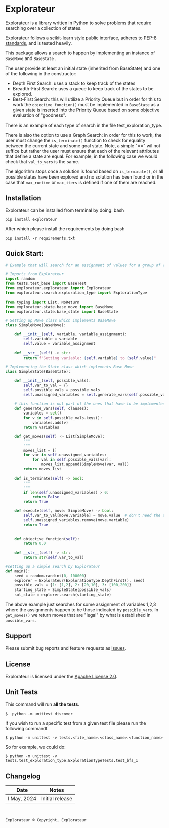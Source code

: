 # Explorateur

Explorateur is a library written in Python to solve problems that require searching over a collection of states. 

Explorateur follows a scikit-learn style public interface, adheres to 
[PEP-8 standards](https://www.python.org/dev/peps/pep-0008/), and is tested heavily. 

This package allows a search to happen by implementing an instance of ```BaseMove``` and ```BaseState``` .

The user provide at least an initial state (inherited from BaseState) and one of the following in the constructor:
- Depth First Search: uses a stack to keep track of the states
- Breadth-First Search:  uses a queue to keep track of the states to be explored. 
- Best-First Search: this will utilize a Priority Queue but in order for this to work the ```objective_function()``` must be implemented in ```BaseState``` as a given state is inserted into the Priority Queue based on some objective evaluation of "goodness". 

There is an example of each type of search in the file test_exploration_type. 

There is also the option to use a Graph Search: in order for this to work, the user must change the ```is_terminate()``` function to check for equality between the current state and some goal state. Note, a simple "==" wil not suffice but rather the user must ensure that each of the relevant attributes that define a state are equal. For example, in the following case we would check that ```val_to_vars``` is the same.

The algorithm stops once a solution is found based on ```is_terminate()```, or all possible states have been explored and no solution has been found or in the case that ```max_runtime``` or ```max_iters``` is defined if one of them are reached.

## Installation

Explorateur can be installed from terminal by doing:
bash
```
pip install explorateur
```
After which please install the requirements by doing
bash
```
pip install -r requirements.txt
```

## Quick Start:

```python
# Example that will search for an assignment of values for a group of variables

# Imports from Explorateur
import random
from tests.test_base import BaseTest
from explorateur.explorateur import Explorateur
from explorateur.search.exploration_type import ExplorationType

from typing import List, NoReturn
from explorateur.state.base_move import BaseMove
from explorateur.state.base_state import BaseState

# Setting up Move class which implements BaseMove
class SimpleMove(BaseMove):

    def __init__(self, variable, variable_assignment):
        self.variable = variable
        self.value = variable_assignment
    
    def __str__(self) -> str:
        return f"Setting variable: {self.variable} to {self.value}"

# Implementing the State class which implements Base Move
class SimpleState(BaseState):

    def __init__(self, possible_vals):
        self.var_to_val = {}
        self.possible_vals = possible_vals
        self.unassigned_variables = self.generate_vars(self.possible_vals)

    # this function is not part of the ones that have to be implemented for BaseState, it is a helper
    def generate_vars(self, clauses):
        variables = set()
        for v in self.possible_vals.keys():
            variables.add(v)
        return variables

    def get_moves(self) -> List[SimpleMove]:
        """
        """
        moves_list = []
        for var in self.unassigned_variables:
            for val in self.possible_vals[var]:
                moves_list.append(SimpleMove(var, val))
        return moves_list

    def is_terminate(self) -> bool:
        """
        """
        if len(self.unassigned_variables) > 0:
            return False
        return True

    def execute(self, move: SimpleMove) -> bool:
        self.var_to_val[move.variable] = move.value  # don't need the absolute
        self.unassigned_variables.remove(move.variable)
        return True

    
    def objective_function(self):
        return 0.0
    
    def __str__(self) -> str:
        return str(self.var_to_val)

#setting up a simple search by Explorateur
def main():
    seed = random.randint(0, 100000)
    explorer = Explorateur(ExplorationType.DepthFirst(), seed)
    possible_vals = {1: [1,2], 2: [20,10], 3: [100,200]}
    starting_state = SimpleState(possible_vals)
    sol_state = explorer.search(starting_state)
```

The above example just searches for some assignment of variables 1,2,3 where the assignments happen to be those indicated by ```possible_vars```. In ```get_moves()``` we return moves that are "legal" by what is established in ```possible_vars```.


## Support

Please submit bug reports and feature requests as [Issues](https://github.com/explorateur/issues).

## License

Explorateur is licensed under the [Apache License 2.0](LICENSE.md).

## Unit Tests
This command will run **all the tests**.
```
$  python -m unittest discover
```

If you wish to run a specific test from a given test file please run the following commandf.
```
$ python -m unittest -v tests.<file_name>.<class_name>.<function_name>
```
So for example, we could do:
```
$ python -m unittest -v tests.test_exploration_type.ExplorationTypeTests.test_bfs_1
```
## Changelog

| Date | Notes |
|--------|-------------|
| l May, 2024 | Initial release |

<br>

```
Explorateur © Copyright, Explorateur
````

<br>